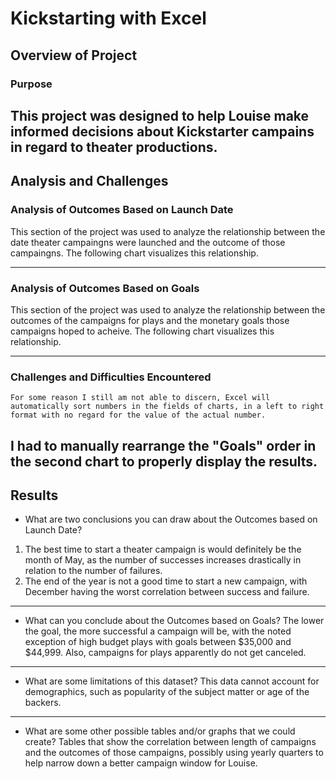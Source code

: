 # Kickstarting with Excel

## Overview of Project

### Purpose
This project was designed to help Louise make informed decisions about Kickstarter campains in regard to theater productions.
---

## Analysis and Challenges

### Analysis of Outcomes Based on Launch Date
This section of the project was used to analyze the relationship between the date theater campaingns were launched and the outcome of those campaingns. 
The following chart visualizes this relationship.

---

### Analysis of Outcomes Based on Goals
This section of the project was used to analyze the relationship between the outcomes of the campaigns for plays and the monetary goals those campaigns hoped to acheive.
The following chart visualizes this relationship.

---

### Challenges and Difficulties Encountered
	For some reason I still am not able to discern, Excel will automatically sort numbers in the fields of charts, in a left to right format with no regard for the value of the actual number. 
I had to manually rearrange the "Goals" order in the second chart to properly display the results.
---

## Results

- What are two conclusions you can draw about the Outcomes based on Launch Date?
1. The best time to start a theater campaign is would definitely be the month of May, as the number of successes increases drastically in relation to the number of failures.
2. The end of the year is not a good time to start a new campaign, with December having the worst correlation between success and failure.
---
- What can you conclude about the Outcomes based on Goals?
The lower the goal, the more successful a campaign will be, with the noted exception of high budget plays with goals between $35,000 and $44,999. Also, campaigns for plays apparently do not get canceled.
---
- What are some limitations of this dataset?
This data cannot account for demographics, such as popularity of the subject matter or age of the backers.
---
- What are some other possible tables and/or graphs that we could create?
Tables that show the correlation between length of campaigns and the outcomes of those campaigns, possibly using yearly quarters to help narrow down a better campaign window for Louise.